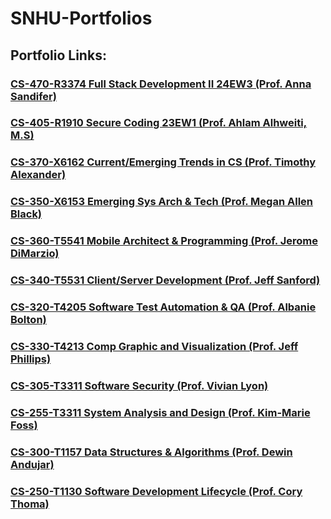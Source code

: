 # SNHU-Portfolios

## Portfolio Links:

### [CS-470-R3374 Full Stack Development II 24EW3 (Prof. Anna Sandifer)](/CS470)

### [CS-405-R1910 Secure Coding 23EW1 (Prof. Ahlam Alhweiti, M.S)](/CS405)

### [CS-370-X6162 Current/Emerging Trends in CS (Prof. Timothy Alexander)](/CS370)

### [CS-350-X6153 Emerging Sys Arch & Tech (Prof. Megan Allen Black)](/CS350)

### [CS-360-T5541 Mobile Architect & Programming  (Prof. Jerome DiMarzio)](/CS360)

### [CS-340-T5531 Client/Server Development (Prof. Jeff Sanford)](/CS340)

### [CS-320-T4205 Software Test Automation & QA  (Prof. Albanie Bolton)](/CS320)

### [CS-330-T4213 Comp Graphic and Visualization (Prof. Jeff Phillips)](/CS330)

### [CS-305-T3311 Software Security (Prof. Vivian Lyon)](/CS305)

### [CS-255-T3311 System Analysis and Design (Prof. Kim-Marie Foss)](/CS255)

### [CS-300-T1157 Data Structures & Algorithms (Prof. Dewin Andujar)](/CS300)

### [CS-250-T1130 Software Development Lifecycle (Prof. Cory Thoma)](/CS250)
